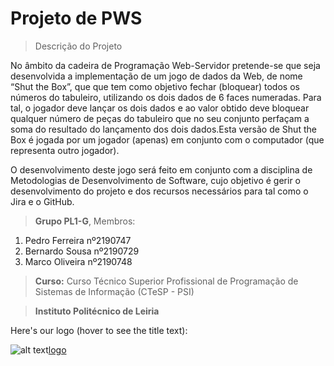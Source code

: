 # Projeto de PWS
> Descrição do Projeto

No âmbito da cadeira de Programação Web-Servidor pretende-se que seja desenvolvida a implementação de um jogo de dados da Web, de nome “Shut the Box”, que que  tem como objetivo fechar (bloquear) todos os números do tabuleiro, utilizando os dois dados de 6 faces numeradas. Para tal, o jogador deve lançar os dois dados e ao valor obtido deve bloquear qualquer número de peças do tabuleiro que no seu conjunto perfaçam a soma do resultado do lançamento dos dois dados.Esta versão de Shut the Box é jogada por um jogador (apenas) em conjunto com o computador (que representa outro jogador).
 
O desenvolvimento deste jogo será feito em conjunto com a disciplina de Metodologias de Desenvolvimento de Software, cujo objetivo é gerir o desenvolvimento do projeto e dos recursos necessários para tal como o Jira e o GitHub.

> **Grupo PL1-G**, Membros:

1. Pedro Ferreira nº2190747
2. Bernardo Sousa nº2190729
3. Marco Oliveira nº2190748

> **Curso:** Curso Técnico Superior Profissional de Programação de Sistemas de Informação (CTeSP - PSI)

>**Instituto Politécnico de Leiria**

Here's our logo (hover to see the title text):

![alt text][site][logo]

[site]: https://www.ipleiria.pt/
[logo]: https://www.ipleiria.pt/wp-content/themes/ipleiria/img/logo_ipl_header.png "Logo do IPLeiria"
